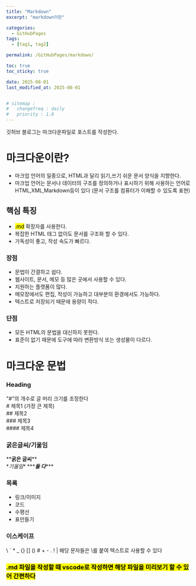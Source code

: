 ```yaml
---
title: "Markdown"
excerpt: "markdown이란"

categories:
  - GitHubPages
tags:
  - [tag1, tag2]

permalink: /GitHubPages/markdown/

toc: true
toc_sticky: true

date: 2025-08-01
last_modified_at: 2025-08-01


# sitemap :
#   changefreq : daily
#   priority : 1.0
---
```


깃허브 블로그는 마크다운파일로 포스트를 작성한다.

# 마크다운이란?
- 마크업 언어의 일종으로, HTML과 달리 읽기,쓰기 쉬운 문서 양식을 지향한다.
- 마크업 언어는 문서나 데이터의 구조를 정의하거나 표시하기 위해 사용하는 언어로 HTML,XML,Markdown등이 있다 (문서 구조를 컴퓨터가 이해할 수 있도록 표현)

## 핵심 특징
- <mark>.md</mark> 확장자를 사용한다.
- 복잡한 HTML 태그 없이도 문서를 구조화 할 수 있다.
- 가독성이 좋고, 작성 속도가 빠르다.

### 장점
- 문법이 간결하고 쉽다.
- 웹사이트, 문서, 메모 등 많은 곳에서 사용할 수 있다.
- 지원하는 플랫폼이 많다.
- 메모장에서도 편집, 작성이 가능하고 대부분의 환경에서도 가능하다.
- 텍스트로 저장되기 때문에 용량이 적다.

### 단점
- 모든 HTML의 문법을 대신하지 못한다.
- 표준이 없기 때문에 도구에 따라 변환방식 또는 생성물이 다르다.

# 마크다운 문법
### Heading  
 "#"의 개수로 글 머리 크기를 조정한다   
\# 제목1 (가장 큰 제목)  
\## 제목2  
\### 제목3  
\#### 제목4  

### 굵은글씨/기울임  
\*\***굵은 글씨**\*\*  
\**기울임*\*
\*\*\****둘 다***\*\*\*

### 목록
- 링크/이미지
- 코드
- 수평선
- 표만들기

### 이스케이프  
\\  \`   \*   \_   \{\}   \[\]   \(\)   \#   \+   \-   \.   \!   \|
해당 문자들은 \\를 붙여 텍스트로 사용할 수 있다
### <mark>.md 파일을 작성할 때 vscode로 작성하면 해당 파일을 미리보기 할 수 있어 간편하다</mark>